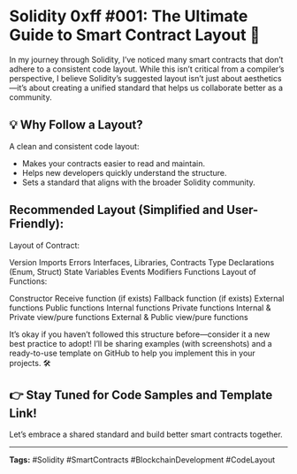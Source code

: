 # Solidity 0xff #001: The Ultimate Guide to Smart Contract Layout 🚀

In my journey through Solidity, I’ve noticed many smart contracts that don’t adhere to a consistent code layout. While this isn’t critical from a compiler’s perspective, I believe Solidity’s suggested layout isn’t just about aesthetics—it’s about creating a unified standard that helps us collaborate better as a community.

## 💡 Why Follow a Layout?

A clean and consistent code layout:

- Makes your contracts easier to read and maintain.
- Helps new developers quickly understand the structure.
- Sets a standard that aligns with the broader Solidity community.

## Recommended Layout (Simplified and User-Friendly):


Layout of Contract:

Version
Imports
Errors
Interfaces, Libraries, Contracts
Type Declarations (Enum, Struct)
State Variables
Events
Modifiers
Functions
Layout of Functions:

Constructor
Receive function (if exists)
Fallback function (if exists)
External functions
Public functions
Internal functions
Private functions
Internal & Private view/pure functions
External & Public view/pure functions

It’s okay if you haven’t followed this structure before—consider it a new best practice to adopt! I’ll be sharing examples (with screenshots) and a ready-to-use template on GitHub to help you implement this in your projects. 🛠️

## 👉 Stay Tuned for Code Samples and Template Link!

Let’s embrace a shared standard and build better smart contracts together.

---

**Tags:** #Solidity #SmartContracts #BlockchainDevelopment #CodeLayout
